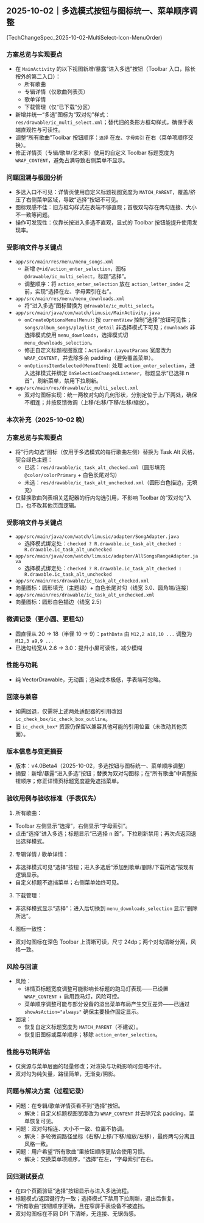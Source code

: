 ## 2025-10-02｜多选模式按钮与图标统一、菜单顺序调整
(TechChangeSpec_2025-10-02-MultiSelect-Icon-MenuOrder)

### 方案总览与实现要点
- 在 `MainActivity` 的以下视图新增/暴露“进入多选”按钮（Toolbar 入口，除长按外的第二入口）：
  - 所有歌曲
  - 专辑详情（仅歌曲列表页）
  - 歌单详情
  - 下载管理（仅“已下载”分区）
- 新增并统一“多选”图标为“双对勾”样式：`res/drawable/ic_multi_select.xml`；替代旧的条形方框勾样式，确保手表端直观性与可读性。
- 调整“所有歌曲”Toolbar 按钮顺序：`选择` 在左、`字母索引` 在右（菜单项顺序交换）。
- 修正详情页（专辑/歌单/艺术家）使用的自定义 Toolbar 标题宽度为 `WRAP_CONTENT`，避免占满导致右侧菜单不显示。

### 问题回溯与根因分析
- 多选入口不可见：详情页使用自定义标题视图宽度为 `MATCH_PARENT`，覆盖/挤压了右侧菜单区域，导致“选择”按钮不可见。
- 图标观感不佳：旧方框勾样式在表端不够直观；首版双勾存在两勾连接、大小不一致等问题。
- 操作可发现性：仅靠长按进入多选不直观，显式的 Toolbar 按钮能提升使用发现率。

### 受影响文件与关键点
- `app/src/main/res/menu/menu_songs.xml`
  - 新增 `@+id/action_enter_selection`，图标 `@drawable/ic_multi_select`，标题“选择”。
  - 调整顺序：将 `action_enter_selection` 放在 `action_letter_index` 之前，实现“选择在左、字母索引在右”。
- `app/src/main/res/menu/menu_downloads.xml`
  - 将“进入多选”图标替换为 `@drawable/ic_multi_select`。
- `app/src/main/java/com/watch/limusic/MainActivity.java`
  - `onCreateOptionsMenu(Menu)`: 按 `currentView` 控制“选择”按钮可见性；`songs/album_songs/playlist_detail` 非选择模式下可见；`downloads` 非选择模式使用 `menu_downloads`，选择模式切 `menu_downloads_selection`。
  - 修正自定义标题视图宽度：`ActionBar.LayoutParams` 宽度改为 `WRAP_CONTENT`，并去除多余 padding（避免覆盖菜单）。
  - `onOptionsItemSelected(MenuItem)`: 处理 `action_enter_selection`，进入选择模式并绑定 `OnSelectionChangedListener`，标题显示“已选择 n 首”，刷新菜单，禁用下拉刷新。
- `app/src/main/res/drawable/ic_multi_select.xml`
  - 双对勾图标实现：统一两枚对勾的几何形状，分别定位于上/下两处，确保不相连；并按反馈微调（上移/右移/下移/左移/缩放）。

### 本次补充（2025-10-02 晚）

### 方案总览与实现要点
 - 将“行内勾选”图标（仅用于多选模式的每行歌曲左侧）替换为 Task Alt 风格，契合绿色主题：
   - 已选：`res/drawable/ic_task_alt_checked.xml`（圆形填充 `@color/colorPrimary` + 白色长尾对勾）
   - 未选：`res/drawable/ic_task_alt_unchecked.xml`（圆形白色描边，无填充）
 - 仅替换歌曲列表相关适配器的行内勾选引用，不影响 Toolbar 的“双对勾”入口，也不改其他页面逻辑。

### 受影响文件与关键点
 - `app/src/main/java/com/watch/limusic/adapter/SongAdapter.java`
   - 选择模式绑定处：`checked ? R.drawable.ic_task_alt_checked : R.drawable.ic_task_alt_unchecked`
 - `app/src/main/java/com/watch/limusic/adapter/AllSongsRangeAdapter.java`
   - 选择模式绑定处：`checked ? R.drawable.ic_task_alt_checked : R.drawable.ic_task_alt_unchecked`
 - `app/src/main/res/drawable/ic_task_alt_checked.xml`
  - 向量图标：圆形填充（主题绿）+ 白色长尾对勾（线宽 3.0、圆角端/连接）
 - `app/src/main/res/drawable/ic_task_alt_unchecked.xml`
  - 向量图标：圆形白色描边（线宽 2.5）

### 微调记录（更小圆、更粗勾）
- 圆直径从 20 → 18（半径 10 → 9）：`pathData` 由 `M12,2 a10,10 ...` 调整为 `M12,3 a9,9 ...`
- 已选勾线宽从 2.6 → 3.0：提升小屏可读性，减少模糊

### 性能与功耗
 - 纯 VectorDrawable，无动画；渲染成本极低，手表端可忽略。

### 回滚与兼容
 - 如需回退，仅需将上述两处适配器的引用改回 `ic_check_box/ic_check_box_outline`。
 - 旧 `ic_check_box*` 资源仍保留以兼容其他可能的引用位置（未改动其他页面）。

### 版本信息与变更摘要
- 版本：v4.0Beta4（2025-10-02，多选按钮与图标统一、菜单顺序调整）
- 摘要：新增/暴露“进入多选”按钮；替换为双对勾图标；在“所有歌曲”中调整按钮顺序；修正详情页标题宽度避免遮挡菜单。

### 验收用例与验收标准（手表优先）
1) 所有歌曲：
- Toolbar 左侧显示“选择”，右侧显示“字母索引”。
- 点击“选择”进入多选；标题显示“已选择 n 首”，下拉刷新禁用；再次点返回退出选择模式。

2) 专辑详情 / 歌单详情：
- 非选择模式可见“选择”按钮；进入多选后“添加到歌单/删除/下载所选”按现有逻辑显示。
- 自定义标题不遮挡菜单；右侧菜单始终可见。

3) 下载管理：
- 非选择模式显示“选择”；进入后切换到 `menu_downloads_selection` 显示“删除所选”。

4) 图标一致性：
- 双对勾图标在深色 Toolbar 上清晰可读，尺寸 24dp；两个对勾清晰分离，风格一致。

### 风险与回滚
- 风险：
  - 详情页标题宽度调整可能影响长标题的跑马灯表现——已设置 `WRAP_CONTENT` + 启用跑马灯，风险可控。
  - 菜单顺序调整可能与部分设备的溢出菜单布局产生交互差异——已通过 `showAsAction="always"` 确保主要操作固定显示。
- 回滚：
  - 恢复自定义标题宽度为 `MATCH_PARENT`（不建议）。
  - 恢复旧图标或菜单顺序；移除 `action_enter_selection`。

### 性能与功耗评估
- 仅资源与菜单层面的轻量修改；对渲染与功耗影响可忽略不计。
- 双对勾为纯矢量，路径简单，无渐变/阴影。

### 问题与解决方案（过程记录）
- 问题：在专辑/歌单详情页看不到“选择”按钮。
  - 解决：自定义标题视图宽度改为 `WRAP_CONTENT` 并去除冗余 padding，菜单恢复可见。
- 问题：双对勾相连、大小不一致、位置不协调。
  - 解决：多轮微调路径坐标（右移/上移/下移/缩放/左移），最终两勾分离且风格一致。
- 问题：用户希望“所有歌曲”里按钮顺序更贴合使用习惯。
  - 解决：交换菜单项顺序，“选择”在左，“字母索引”在右。

### 回归测试要点
- 在四个页面验证“选择”按钮显示与进入多选流程。
- 标题模式/返回键行为一致；选择模式下禁用下拉刷新，退出后恢复。
- “所有歌曲”按钮顺序正确，且在窄屏手表设备不被遮挡。
- 双对勾图标在不同 DPI 下清晰，无连接、无锯齿感。
